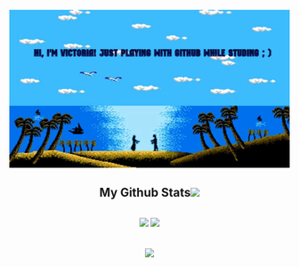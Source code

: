 <p align="center">
  <img src="197508854-1d14d342-e5ae-4ad6-bfb5-20671e4fdc45.png" />
</p align="center">
  


<h2 align="center">
  My Github Stats<img src="https://media0.giphy.com/media/nvKjkfWIl2msw/200w.webp" width="50">
</h2>

<h2 align="center">
  <img  src = "https://github-readme-stats.vercel.app/api?username=VikkMoor&theme=great-gatsby&show_icons=true">
  <img  src = "https://github-readme-stats.vercel.app/api/top-langs/?username=VikkMoor&theme=great-gatsby&layout=compact">
</h2>

<h2 align="center">
  <img src = "https://github-readme-streak-stats.herokuapp.com/?user=VikkMoor&show_icons=true&locale=en&layout=compact&theme=great-gatsby&line_height=0">
</h2>

